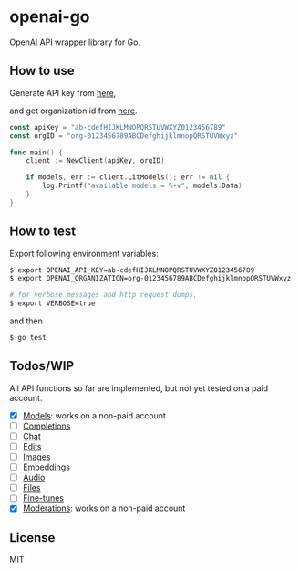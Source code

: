 # openai-go

OpenAI API wrapper library for Go.

## How to use

Generate API key from [here](https://platform.openai.com/account/api-keys),

and get organization id from [here](https://platform.openai.com/account/org-settings).

```go
const apiKey = "ab-cdefHIJKLMNOPQRSTUVWXYZ0123456789"
const orgID = "org-0123456789ABCDefghijklmnopQRSTUVWxyz"

func main() {
    client := NewClient(apiKey, orgID)

    if models, err := client.LitModels(); err != nil {
        log.Printf("available models = %+v", models.Data)
    }
}
```

## How to test

Export following environment variables:

```bash
$ export OPENAI_API_KEY=ab-cdefHIJKLMNOPQRSTUVWXYZ0123456789
$ export OPENAI_ORGANIZATION=org-0123456789ABCDefghijklmnopQRSTUVWxyz

# for verbose messages and http request dumps,
$ export VERBOSE=true

```

and then

```bash
$ go test
```

## Todos/WIP

All API functions so far are implemented, but not yet tested on a paid account.

- [X] [Models](https://platform.openai.com/docs/api-reference/models): works on a non-paid account
- [ ] [Completions](https://platform.openai.com/docs/api-reference/completions)
- [ ] [Chat](https://platform.openai.com/docs/api-reference/chat)
- [ ] [Edits](https://platform.openai.com/docs/api-reference/edits)
- [ ] [Images](https://platform.openai.com/docs/api-reference/images)
- [ ] [Embeddings](https://platform.openai.com/docs/api-reference/embeddings)
- [ ] [Audio](https://platform.openai.com/docs/api-reference/audio)
- [ ] [Files](https://platform.openai.com/docs/api-reference/files)
- [ ] [Fine-tunes](https://platform.openai.com/docs/api-reference/fine-tunes)
- [X] [Moderations](https://platform.openai.com/docs/api-reference/moderations): works on a non-paid account

## License

MIT

